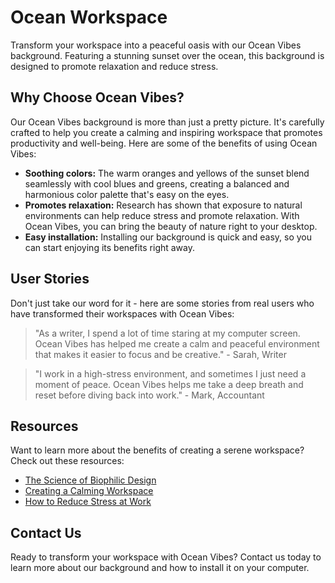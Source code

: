 <!--font:Cabin-->

# Ocean Workspace

Transform your workspace into a peaceful oasis with our Ocean Vibes background. Featuring a stunning sunset over the ocean, this background is designed to promote relaxation and reduce stress.

## Why Choose Ocean Vibes?

Our Ocean Vibes background is more than just a pretty picture. It's carefully crafted to help you create a calming and inspiring workspace that promotes productivity and well-being. Here are some of the benefits of using Ocean Vibes:

- **Soothing colors:** The warm oranges and yellows of the sunset blend seamlessly with cool blues and greens, creating a balanced and harmonious color palette that's easy on the eyes.
- **Promotes relaxation:** Research has shown that exposure to natural environments can help reduce stress and promote relaxation. With Ocean Vibes, you can bring the beauty of nature right to your desktop.
- **Easy installation:** Installing our background is quick and easy, so you can start enjoying its benefits right away.

## User Stories

Don't just take our word for it - here are some stories from real users who have transformed their workspaces with Ocean Vibes:

> "As a writer, I spend a lot of time staring at my computer screen. Ocean Vibes has helped me create a calm and peaceful environment that makes it easier to focus and be creative." - Sarah, Writer

> "I work in a high-stress environment, and sometimes I just need a moment of peace. Ocean Vibes helps me take a deep breath and reset before diving back into work." - Mark, Accountant

## Resources

Want to learn more about the benefits of creating a serene workspace? Check out these resources:

- [The Science of Biophilic Design](#)
- [Creating a Calming Workspace](#)
- [How to Reduce Stress at Work](#)

## Contact Us

Ready to transform your workspace with Ocean Vibes? Contact us today to learn more about our background and how to install it on your computer.

<!--

Write me content for website with wallpaper which alt text is:

"A beautiful sunset over the ocean"

The name/title of the page should not be 1:1 copy of the alt text but rather a real content of the website which is using this wallpaper.

- Use markdown format 
- Start with heading
- Heading should be short and concise
- The content should look like a real website 
- The website should not be about the wallpaper, wallpaper is just a related background
- Heading should be contain work "wallpaper" or "background"
- Include real sections like references, contact, user stories, etc. use things relevant to the page purpose.
- Feel free to use structure like headings, bullets, numbering, blockquotes, paragraphs, horizontal lines, etc.
- You can use formatting like bold or _italic_
- You can include UTF-8 emojis
- Links should be only #hash anchors (and you can refer to the document itself)
- Do not include images


---


# Ocean Vibes Wallpaper: Transform Your Desktop into a Serene Paradise

Looking for a way to escape the hustle and bustle of daily life? Look no further than our Ocean Vibes wallpaper! Featuring a breathtaking sunset over the ocean, this wallpaper is sure to transport you to a world of tranquility and peace.

## Why Choose Ocean Vibes?

Our Ocean Vibes wallpaper is more than just a pretty picture. It's designed to help you create a calming and relaxing workspace that promotes productivity and reduces stress. Here are just a few reasons why you should choose Ocean Vibes:

- **Soothing colors:** The warm oranges and yellows of the sunset are complemented by cool blues and greens, creating a balanced and harmonious color palette that's easy on the eyes.
- **High-quality image:** Our wallpaper is available in high resolution, so you can enjoy every detail of the stunning sunset over the ocean.
- **Easy installation:** Installing our wallpaper is quick and easy, so you can start enjoying your new desktop background right away.

## User Stories

Don't just take our word for it - here are some stories from real users who have transformed their desktops with Ocean Vibes:

> "I used to dread opening my laptop in the morning, but now I look forward to it thanks to Ocean Vibes. The calming colors and beautiful sunset make me feel like I'm on vacation every time I work." - Jane, Freelance Writer

> "As a graphic designer, I need a workspace that inspires creativity. Ocean Vibes does just that - it's like having a little piece of paradise on my screen." - Mike, Graphic Designer

## References

Want to learn more about the benefits of using calming wallpapers in your workspace? Check out these resources:

- [The Science of Calming Colors](#)
- [How Your Desktop Background Affects Productivity](#)
- [Creating a Zen Workspace](#)

## Contact Us

Ready to transform your desktop into a serene paradise with Ocean Vibes? Contact us today to learn more about our wallpaper and how to install it on your computer.


---


Heading should not include word "wallpaper". The website should not be about the wallpaper itself, wallpaper is just a related background, rewrite whole content.


---


# Create a Serene Workspace with Ocean Vibes

Transform your workspace into a peaceful oasis with our Ocean Vibes background. Featuring a stunning sunset over the ocean, this background is designed to promote relaxation and reduce stress.

## Why Choose Ocean Vibes?

Our Ocean Vibes background is more than just a pretty picture. It's carefully crafted to help you create a calming and inspiring workspace that promotes productivity and well-being. Here are some of the benefits of using Ocean Vibes:

- **Soothing colors:** The warm oranges and yellows of the sunset blend seamlessly with cool blues and greens, creating a balanced and harmonious color palette that's easy on the eyes.
- **Promotes relaxation:** Research has shown that exposure to natural environments can help reduce stress and promote relaxation. With Ocean Vibes, you can bring the beauty of nature right to your desktop.
- **Easy installation:** Installing our background is quick and easy, so you can start enjoying its benefits right away.

## User Stories

Don't just take our word for it - here are some stories from real users who have transformed their workspaces with Ocean Vibes:

> "As a writer, I spend a lot of time staring at my computer screen. Ocean Vibes has helped me create a calm and peaceful environment that makes it easier to focus and be creative." - Sarah, Writer

> "I work in a high-stress environment, and sometimes I just need a moment of peace. Ocean Vibes helps me take a deep breath and reset before diving back into work." - Mark, Accountant

## Resources

Want to learn more about the benefits of creating a serene workspace? Check out these resources:

- [The Science of Biophilic Design](#)
- [Creating a Calming Workspace](#)
- [How to Reduce Stress at Work](#)

## Contact Us

Ready to transform your workspace with Ocean Vibes? Contact us today to learn more about our background and how to install it on your computer.

-->
